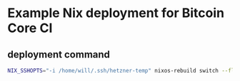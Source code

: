 # Example Nix deployment for Bitcoin Core CI

## deployment command

```bash
NIX_SSHOPTS="-i /home/will/.ssh/hetzner-temp" nixos-rebuild switch --flake .#hetzner-cloud --target-host root@188.245.174.208 --show-trace
```
